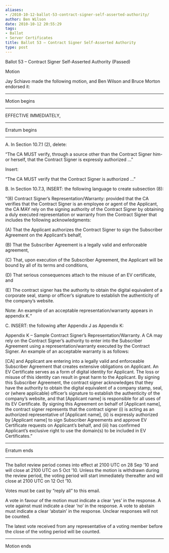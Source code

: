 ```yaml
---
aliases:
- /2010-10-12-ballot-53-contract-signer-self-asserted-authority/
author: Ben Wilson
date: 2010-10-12 20:55:29
tags:
- Ballot
- Server Certificates
title: Ballot 53 – Contract Signer Self-Asserted Authority
type: post
---
```


Ballot 53 – Contract Signer Self-Asserted Authority (Passed)

Motion

Jay Schiavo made the following motion, and Ben Wilson and Bruce Morton endorsed it:

______________________________________________________________________

Motion begins

______________________________________________________________________

EFFECTIVE IMMEDIATELY,

______________________________________________________________________

Erratum begins

______________________________________________________________________

A. In Section 10.7.1 (2), delete:

“The CA MUST verify, through a source other than the Contract Signer him- or herself, that the Contract Signer is expressly authorized …”

Insert:

“The CA MUST verify that the Contract Signer is authorized …”

B. In Section 10.7.3, INSERT: the following language to create subsection (8):

“(8) Contract Signer’s Representation/Warranty: provided that the CA verifies that the Contract Signer is an employee or agent of the Applicant, the CA MAY rely on the signing authority of the Contract Signer by obtaining a duly executed representation or warranty from the Contract Signer that includes the following acknowledgments:

(A) That the Applicant authorizes the Contract Signer to sign the Subscriber Agreement on the Applicant’s behalf,

(B) That the Subscriber Agreement is a legally valid and enforceable agreement,

(C) That, upon execution of the Subscriber Agreement, the Applicant will be bound by all of its terms and conditions,

(D) That serious consequences attach to the misuse of an EV certificate, and

(E) The contract signer has the authority to obtain the digital equivalent of a corporate seal, stamp or officer’s signature to establish the authenticity of the company’s website.

Note: An example of an acceptable representation/warranty appears in appendix K.“

C. INSERT: the following after Appendix J as Appendix K:

Appendix K – Sample Contract Signer’s Representation/Warranty. A CA may rely on the Contract Signer’s authority to enter into the Subscriber Agreement using a representation/warranty executed by the Contract Signer. An example of an acceptable warranty is as follows:

\[CA\] and Applicant are entering into a legally valid and enforceable Subscriber Agreement that creates extensive obligations on Applicant. An EV Certificate serves as a form of digital identity for Applicant. The loss or misuse of this identity can result in great harm to the Applicant. By signing this Subscriber Agreement, the contract signer acknowledges that they have the authority to obtain the digital equivalent of a company stamp, seal, or (where applicable) officer’s signature to establish the authenticity of the company’s website, and that \[Applicant name\] is responsible for all uses of its EV Certificate. By signing this Agreement on behalf of \[Applicant name\], the contract signer represents that the contract signer (i) is acting as an authorized representative of \[Applicant name\], (ii) is expressly authorized by \[Applicant name\] to sign Subscriber Agreements and approve EV Certificate requests on Applicant’s behalf, and (iii) has confirmed Applicant’s exclusive right to use the domain(s) to be included in EV Certificates.”

______________________________________________________________________

Erratum ends

______________________________________________________________________

The ballot review period comes into effect at 2100 UTC on 28 Sep ’10 and will close at 2100 UTC on 5 Oct ’10. Unless the motion is withdrawn during the review period, the voting period will start immediately thereafter and will close at 2100 UTC on 12 Oct ’10.

Votes must be cast by “reply all” to this email.

A vote in favour of the motion must indicate a clear ‘yes’ in the response. A vote against must indicate a clear ‘no’ in the response. A vote to abstain must indicate a clear ‘abstain’ in the response. Unclear responses will not be counted.

The latest vote received from any representative of a voting member before the close of the voting period will be counted.

______________________________________________________________________

Motion ends